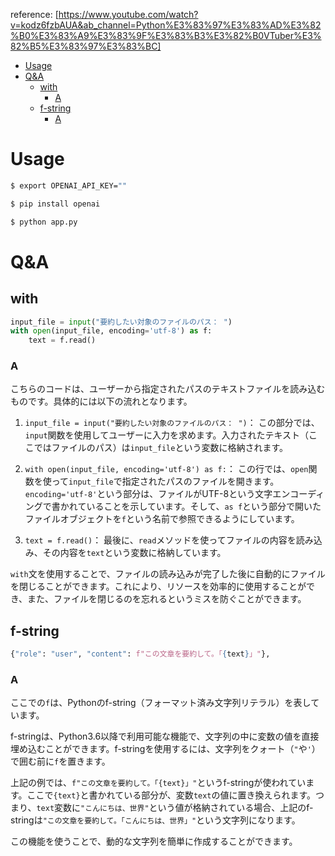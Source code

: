 reference:
[https://www.youtube.com/watch?v=kodz6fzbAUA&ab_channel=Python%E3%83%97%E3%83%AD%E3%82%B0%E3%83%A9%E3%83%9F%E3%83%B3%E3%82%B0VTuber%E3%82%B5%E3%83%97%E3%83%BC]

- [Usage](#usage)
- [Q\&A](#qa)
  - [with](#with)
    - [A](#a)
  - [f-string](#f-string)
    - [A](#a-1)

# Usage

```bash
$ export OPENAI_API_KEY=""

$ pip install openai

$ python app.py
```

# Q&A

## with

```python
input_file = input("要約したい対象のファイルのパス： ")
with open(input_file, encoding='utf-8') as f:
    text = f.read()
```

### A

こちらのコードは、ユーザーから指定されたパスのテキストファイルを読み込むものです。具体的には以下の流れとなります。

1. `input_file = input("要約したい対象のファイルのパス： ")`：
この部分では、`input`関数を使用してユーザーに入力を求めます。入力されたテキスト（ここではファイルのパス）は`input_file`という変数に格納されます。

2. `with open(input_file, encoding='utf-8') as f:`： 
この行では、`open`関数を使って`input_file`で指定されたパスのファイルを開きます。`encoding='utf-8'`という部分は、ファイルがUTF-8という文字エンコーディングで書かれていることを示しています。そして、`as f`という部分で開いたファイルオブジェクトを`f`という名前で参照できるようにしています。

3. `text = f.read()`： 
最後に、`read`メソッドを使ってファイルの内容を読み込み、その内容を`text`という変数に格納しています。

`with`文を使用することで、ファイルの読み込みが完了した後に自動的にファイルを閉じることができます。これにより、リソースを効率的に使用することができ、また、ファイルを閉じるのを忘れるというミスを防ぐことができます。

## f-string

```python
{"role": "user", "content": f"この文章を要約して。「{text}」"},
```

### A

ここでの`f`は、Pythonのf-string（フォーマット済み文字列リテラル）を表しています。

f-stringは、Python3.6以降で利用可能な機能で、文字列の中に変数の値を直接埋め込むことができます。f-stringを使用するには、文字列をクォート（`"`や`'`）で囲む前に`f`を置きます。

上記の例では、`f"この文章を要約して。「{text}」"`というf-stringが使われています。ここで`{text}`と書かれている部分が、変数`text`の値に置き換えられます。つまり、`text`変数に`"こんにちは、世界"`という値が格納されている場合、上記のf-stringは`"この文章を要約して。「こんにちは、世界」"`という文字列になります。

この機能を使うことで、動的な文字列を簡単に作成することができます。
